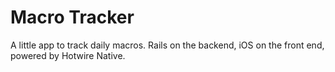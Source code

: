 # Macro Tracker

A little app to track daily macros. Rails on the backend, iOS on the front end, powered by Hotwire Native.

